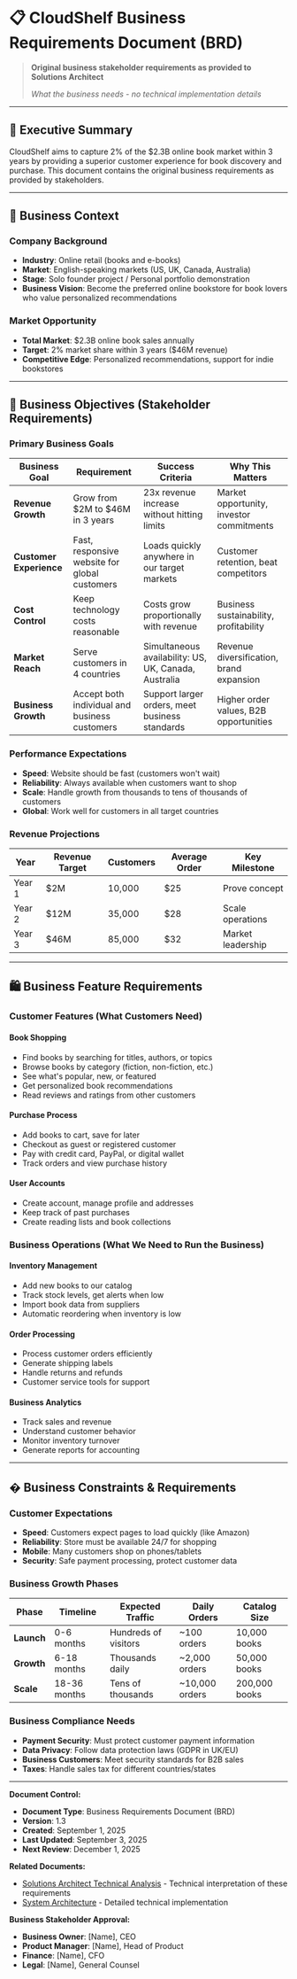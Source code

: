 # 📋 CloudShelf Business Requirements Document (BRD)

> **Original business stakeholder requirements as provided to Solutions Architect**
>
> _What the business needs - no technical implementation details_

---

## 🎯 Executive Summary

CloudShelf aims to capture 2% of the $2.3B online book market within 3 years by providing a superior customer experience for book discovery and purchase. This document contains the original business requirements as provided by stakeholders.

---

## 🏢 Business Context

### **Company Background**

- **Industry**: Online retail (books and e-books)
- **Market**: English-speaking markets (US, UK, Canada, Australia)
- **Stage**: Solo founder project / Personal portfolio demonstration
- **Business Vision**: Become the preferred online bookstore for book lovers who value personalized recommendations

### **Market Opportunity**

- **Total Market**: $2.3B online book sales annually
- **Target**: 2% market share within 3 years ($46M revenue)
- **Competitive Edge**: Personalized recommendations, support for indie bookstores

---

## 🎯 Business Objectives (Stakeholder Requirements)

### **Primary Business Goals**

| **Business Goal**       | **Requirement**                               | **Success Criteria**                                 | **Why This Matters**                     |
| ----------------------- | --------------------------------------------- | ---------------------------------------------------- | ---------------------------------------- |
| **Revenue Growth**      | Grow from $2M to $46M in 3 years              | 23x revenue increase without hitting limits          | Market opportunity, investor commitments |
| **Customer Experience** | Fast, responsive website for global customers | Loads quickly anywhere in our target markets         | Customer retention, beat competitors     |
| **Cost Control**        | Keep technology costs reasonable              | Costs grow proportionally with revenue               | Business sustainability, profitability   |
| **Market Reach**        | Serve customers in 4 countries                | Simultaneous availability: US, UK, Canada, Australia | Revenue diversification, brand expansion |
| **Business Growth**     | Accept both individual and business customers | Support larger orders, meet business standards       | Higher order values, B2B opportunities   |

### **Performance Expectations**

- **Speed**: Website should be fast (customers won't wait)
- **Reliability**: Always available when customers want to shop
- **Scale**: Handle growth from thousands to tens of thousands of customers
- **Global**: Work well for customers in all target countries

### **Revenue Projections**

| **Year** | **Revenue Target** | **Customers** | **Average Order** | **Key Milestone** |
| -------- | ------------------ | ------------- | ----------------- | ----------------- |
| Year 1   | $2M                | 10,000        | $25               | Prove concept     |
| Year 2   | $12M               | 35,000        | $28               | Scale operations  |
| Year 3   | $46M               | 85,000        | $32               | Market leadership |

---

## 🛍️ Business Feature Requirements

### **Customer Features (What Customers Need)**

#### **Book Shopping**

- Find books by searching for titles, authors, or topics
- Browse books by category (fiction, non-fiction, etc.)
- See what's popular, new, or featured
- Get personalized book recommendations
- Read reviews and ratings from other customers

#### **Purchase Process**

- Add books to cart, save for later
- Checkout as guest or registered customer
- Pay with credit card, PayPal, or digital wallet
- Track orders and view purchase history

#### **User Accounts**

- Create account, manage profile and addresses
- Keep track of past purchases
- Create reading lists and book collections

### **Business Operations (What We Need to Run the Business)**

#### **Inventory Management**

- Add new books to our catalog
- Track stock levels, get alerts when low
- Import book data from suppliers
- Automatic reordering when inventory is low

#### **Order Processing**

- Process customer orders efficiently
- Generate shipping labels
- Handle returns and refunds
- Customer service tools for support

#### **Business Analytics**

- Track sales and revenue
- Understand customer behavior
- Monitor inventory turnover
- Generate reports for accounting

---

## � Business Constraints & Requirements

### **Customer Expectations**

- **Speed**: Customers expect pages to load quickly (like Amazon)
- **Reliability**: Store must be available 24/7 for shopping
- **Mobile**: Many customers shop on phones/tablets
- **Security**: Safe payment processing, protect customer data

### **Business Growth Phases**

| **Phase**  | **Timeline** | **Expected Traffic** | **Daily Orders** | **Catalog Size** |
| ---------- | ------------ | -------------------- | ---------------- | ---------------- |
| **Launch** | 0-6 months   | Hundreds of visitors | ~100 orders      | 10,000 books     |
| **Growth** | 6-18 months  | Thousands daily      | ~2,000 orders    | 50,000 books     |
| **Scale**  | 18-36 months | Tens of thousands    | ~10,000 orders   | 200,000 books    |

### **Business Compliance Needs**

- **Payment Security**: Must protect customer payment information
- **Data Privacy**: Follow data protection laws (GDPR in UK/EU)
- **Business Customers**: Meet security standards for B2B sales
- **Taxes**: Handle sales tax for different countries/states

---

**Document Control:**

- **Document Type**: Business Requirements Document (BRD)
- **Version**: 1.3
- **Created**: September 1, 2025
- **Last Updated**: September 3, 2025
- **Next Review**: December 1, 2025

**Related Documents:**

- [Solutions Architect Technical Analysis](./cloudshelf-technical-analysis.md) - Technical interpretation of these requirements
- [System Architecture](../architecture/cloudshelf-system-architecture.md) - Detailed technical implementation

**Business Stakeholder Approval:**

- **Business Owner**: [Name], CEO
- **Product Manager**: [Name], Head of Product
- **Finance**: [Name], CFO
- **Legal**: [Name], General Counsel
